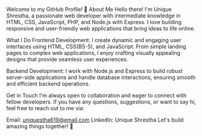 Welcome to my GitHub Profile! 👋
About Me
Hello there! I'm Unique Shrestha, a passionate web developer with intermediate knowledge in HTML, CSS, JavaScript, PHP, and Node.js with Express. I love building responsive and user-friendly web applications that bring ideas to life online. 

What I Do
Frontend Development: I create dynamic and engaging user interfaces using HTML, CSS(BS-5), and JavaScript. From simple landing pages to complex web applications, I enjoy crafting visually appealing designs that provide seamless user experiences.

Backend Development: I work with Node.js and Express to build robust server-side applications and handle database interactions, ensuring smooth and efficient backend operations.

Get in Touch
I'm always open to collaboration and eager to connect with fellow developers. If you have any questions, suggestions, or want to say hi, feel free to reach out to me via:

Email: uniquestha619@email.com
LinkedIn: Unique Shrestha
Let's build amazing things together! 🚀
